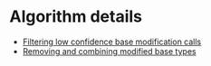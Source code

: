 # Algorithm details

- [Filtering low confidence base modification calls](./filtering.md)
- [Removing and combining modified base types](./filtering.md)
